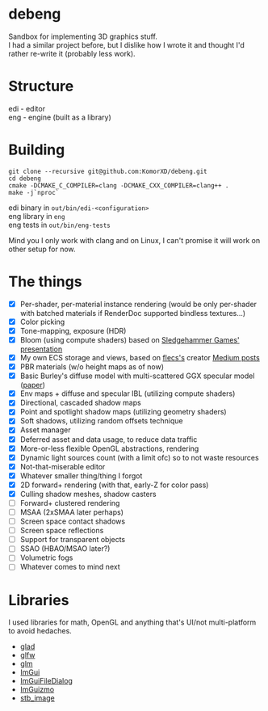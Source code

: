 # debeng
Sandbox for implementing 3D graphics stuff.  
I had a similar project before, but I dislike how I wrote it and thought I'd
rather re-write it (probably less work).

# Structure
edi - editor  
eng - engine (built as a library)  

# Building
```
git clone --recursive git@github.com:KomorXD/debeng.git
cd debeng
cmake -DCMAKE_C_COMPILER=clang -DCMAKE_CXX_COMPILER=clang++ .
make -j`nproc`
```

edi binary in `out/bin/edi-<configuration>`  
eng library in `eng`  
eng tests in `out/bin/eng-tests`  

Mind you I only work with clang and on Linux, I can't promise it will work on other setup for now.

# The things
 - [x] Per-shader, per-material instance rendering (would be only per-shader with batched materials if RenderDoc supported bindless textures...)
 - [x] Color picking
 - [x] Tone-mapping, exposure (HDR)
 - [x] Bloom (using compute shaders) based on [Sledgehammer Games' presentation](https://www.iryoku.com/next-generation-post-processing-in-call-of-duty-advanced-warfare/)
 - [x] My own ECS storage and views, based on [flecs's](https://github.com/SanderMertens/flecs) creator [Medium posts](https://ajmmertens.medium.com/building-an-ecs-1-where-are-my-entities-and-components-63d07c7da742)
 - [x] PBR materials (w/o height maps as of now)
 - [x] Basic Burley's diffuse model with multi-scattered GGX specular model ([paper](https://media.disneyanimation.com/uploads/production/publication_asset/48/asset/s2012_pbs_disney_brdf_notes_v3.pdf))
 - [x] Env maps + diffuse and specular IBL (utilizing compute shaders)
 - [x] Directional, cascaded shadow maps
 - [x] Point and spotlight shadow maps (utilizing geometry shaders)
 - [x] Soft shadows, utilizing random offsets technique
 - [x] Asset manager
 - [x] Deferred asset and data usage, to reduce data traffic
 - [x] More-or-less flexible OpenGL abstractions, rendering
 - [x] Dynamic light sources count (with a limit ofc) so to not waste resources
 - [x] Not-that-miserable editor
 - [x] Whatever smaller thing/thing I forgot
 - [x] 2D forward+ rendering (with that, early-Z for color pass)
 - [x] Culling shadow meshes, shadow casters
 - [ ] Forward+ clustered rendering
 - [ ] MSAA (2xSMAA later perhaps)
 - [ ] Screen space contact shadows
 - [ ] Screen space reflections
 - [ ] Support for transparent objects
 - [ ] SSAO (HBAO/MSAO later?)
 - [ ] Volumetric fogs
 - [ ] Whatever comes to mind next

# Libraries
I used libraries for math, OpenGL and anything that's UI/not multi-platform to avoid hedaches.
 - [glad](https://github.com/Dav1dde/glad)
 - [glfw](https://github.com/glfw/glfw)
 - [glm](https://github.com/g-truc/glm)
 - [ImGui](https://github.com/ocornut/imgui)
 - [ImGuiFileDialog](https://github.com/aiekick/ImGuiFileDialog)
 - [ImGuizmo](https://github.com/CedricGuillemet/ImGuizmo)
 - [stb_image](https://github.com/nothings/stb/blob/master/stb_image.h)
